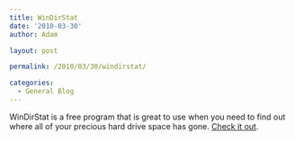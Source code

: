 ```yaml
---
title: WinDirStat
date: '2010-03-30'
author: Adam

layout: post

permalink: /2010/03/30/windirstat/

categories:
  - General Blog
---
```

WinDirStat is a free program that is great to use when you need to find out
where all of your precious hard drive space has gone. [Check it
out](http://windirstat.info/).
